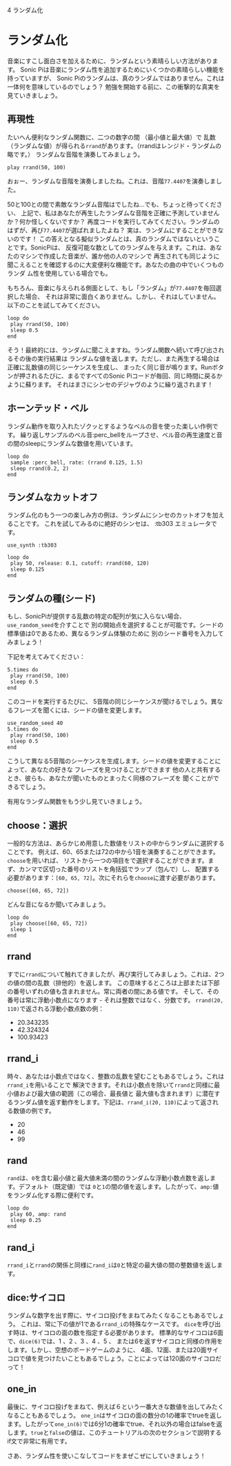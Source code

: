4 ランダム化

# ランダム化

音楽にすこし面白さを加えるために、ランダムという素晴らしい方法があります。
Sonic Piは音楽にランダム性を追加するためにいくつかの素晴らしい機能を持っていますが、
Sonic Piのランダムは、真のランダムではありません。これは一体何を意味しているのでしょう？
勉強を開始する前に、この衝撃的な真実を見ていきましょう。

## 再現性

たいへん便利なランダム関数に、二つの数字の間 （最小値と最大値）で
乱数（ランダムな値）が得られる`rrand`があります。（rrandはレンジド・ランダムの略です。） 
ランダムな音階を演奏してみましょう。

```
play rrand(50, 100)
```

おぉー、ランダムな音階を演奏しましたね。これは、音階`77.4407`を演奏しました。

50と100との間で素敵なランダム音階はでしたね...でも、ちょっと待ってください、
上記で、私はあなたが再生したランダムな音階を正確に予測していませんか？何か怪しくないですか？
再度コードを実行してみてください。ランダムのはずが、再び`77.4407`が選ばれましたよね？
実は、ランダムにすることができないのです！
この答えとなる擬似ランダムとは、真のランダムではないということです。SonicPiは、
反復可能な数としてのランダムを与えます。これは、あなたのマシンで作成した音楽が、誰か他の人のマシンで
再生されても同じように聞こえることを確認するのに大変便利な機能です。あなたの曲の中でいくつものランダ
ム性を使用している場合でも。

もちろん、音楽に与えられる側面として、もし「ランダム」が`77.4407`を毎回選択した場合、
それは非常に面白くありません。しかし、それはしていません。以下のことを試してみてください。

```
loop do
 play rrand(50, 100)
 sleep 0.5
end
```

そう！最終的には、ランダムに聞こえますね。ランダム関数へ続いて呼び出されるその後の実行結果は
ランダムな値を返します。ただし、また再生する場合は正確に乱数値の同じシーケンスを生成し、
まったく同じ音が鳴ります。Runボタンが押されるたびに、まるですべてのSonic Piコードが毎回、同じ時間に戻るかように蘇ります。
それはまさにシンセのデジャヴのように繰り返されます！

## ホーンテッド・ベル

ランダム動作を取り入れたゾクッとするようなベルの音を使った楽しい作例です。
繰り返しサンプルのベル音:perc_bellをループさせ、ベル音の再生速度と音の間のsleepにランダムな数値を用いています。

```
loop do
 sample :perc_bell, rate: (rrand 0.125, 1.5)
 sleep rrand(0.2, 2)
end
```

## ランダムなカットオフ

ランダム化のもう一つの楽しみ方の例は、ランダムにシンセのカットオフを加えることです。
これを試してみるのに絶好のシンセは、 :tb303 エミュレータです。

```
use_synth :tb303

loop do
 play 50, release: 0.1, cutoff: rrand(60, 120)
 sleep 0.125
end
```

## ランダムの種(シード)

もし、SonicPiが提供する乱数の特定の配列が気に入らない場合、`use_random_seed`を介すことで
別の開始点を選択することが可能です。シードの標準値は0であるため、異なるランダム体験のために
別のシード番号を入力してみましょう！

下記を考えてみてください：

```
5.times do
 play rrand(50, 100)
 sleep 0.5
end
```

このコードを実行するたびに、 
5音階の同じシーケンスが聞けるでしょう。異なるフレーズを聞くには、シードの値を変更します。

```
use_random_seed 40
5.times do
 play rrand(50, 100)
 sleep 0.5
end
```

こうして異なる5音階のシーケンスを生成します。シードの値を変更することによって、あなたの好きな
フレーズを見つけることができます 他の人と共有するとき、彼らも、あなたが聞いたものとまったく同様のフレーズを
聞くことができるでしょう。

有用なランダム関数をもう少し見ていきましょう。

## choose：選択

一般的な方法は、あらかじめ用意した数値をリストの中からランダムに選択することです。
例えば、60、65または72の中から1音を演奏することができます。`choose`を用いれば、
リストから一つの項目をで選択することができます。まず、カンマで区切った番号のリストを角括弧でラップ（包んで）し、
配置する必要があります：`[60, 65, 72]`。次にそれらを`choose`に渡す必要があります。

```
choose([60, 65, 72])
```

どんな音になるか聞いてみましょう。

```
loop do
 play choose([60, 65, 72])
 sleep 1
end
```

## rrand

すでに`rrand`について触れてきましたが、再び実行してみましょう。これは、2つの値の間の乱数（排他的）を返します。
この意味するところは上部または下部の番号いずれの値も含まれません。常に両者の間にある値です。
そして、その番号は常に浮動小数点になります - それは整数ではなく、分数です。
`rrand(20, 110)`で返される浮動小数点数の例：

* 20.343235
* 42.324324
* 100.93423

## rrand_i

時々、あなたは小数点ではなく、整数の乱数を望むこともあるでしょう。これは`rrand_i`を用いることで
解決できます。それは小数点を除いて`rrand`と同様に最小値および最大値の範囲（この場合、最長値と
最大値も含まれます）に潜在するランダム値を返す動作をします。下記は、`rrand_i(20, 110)`によって返される数値の例です。

* 20
* 46
* 99

## rand

`rand`は、`0`を含む最小値と最大値未満の間のランダムな浮動小数点数を返します。デフォルト（既定値）では
`0`と`1`の間の値を返します。したがって、`amp:`値をランダム化する際に便利です。

```
loop do
 play 60, amp: rand
 sleep 0.25
end
```

## rand_i

`rrand_i`と`rrand`の関係と同様に`rand_i`は`0`と特定の最大値の間の整数値を返します。

## dice:サイコロ

ランダムな数字を出す際に、サイコロ投げをまねてみたくなることもあるでしょう。
これは、常に下の値が1である`rrand_i`の特殊なケースです。
 `dice`を呼び出す時は、サイコロの面の数を指定する必要があります。
 標準的なサイコロは6面で、`dice(6)`では、1 、2 、3 、4 、5 、
 または6を返すサイコロと同様の作用をします。しかし、空想のボードゲームのように、
 4面、12面、または20面サイコロで値を見つけたいこともあるでしょう。ことによっては120面のサイコロだって！

## one_in

最後に、サイコロ投げをまねて、例えば６という一番大きな数値を出してみたくなることもあるでしょう。
`one_in`はサイコロの面の数分の1の確率でtrueを返します。したがって`one_in(6)`では6分1の確率でtrue、それ以外の場合はfalseを返します。`true`と`false`の値は、このチュートリアルの次のセクションで説明するif文で非常に有用です。

さあ、ランダム性を使いこなしてコードをまぜこぜにしていきましょう！
